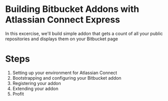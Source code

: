 # Building Bitbucket Addons with Atlassian Connect Express 

In this excercise, we'll build simple addon that  gets a count of all your 
public repositories and displays them on your Bitbucket page

# Steps 

1. Setting up your environment for Atlassian Connect 
2. Bootstrapping and configuring your Bitbucket addon
3. Registering your addon
4. Extending your addon
5. Profit
